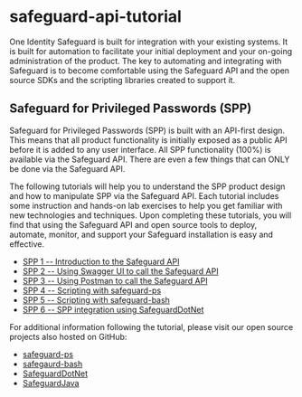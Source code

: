 # safeguard-api-tutorial

One Identity Safeguard is built for integration with your existing systems.
It is built for automation to facilitate your initial deployment and your
on-going administration of the product. The key to automating and integrating
with Safeguard is to become comfortable using the Safeguard API and the
open source SDKs and the scripting libraries created to support it.

## Safeguard for Privileged Passwords (SPP)

Safeguard for Privileged Passwords (SPP) is built with an API-first design.
This means that all product functionality is initially exposed as a public API
before it is added to any user interface. All SPP functionality (100%) is
available via the Safeguard API. There are even a few things that can ONLY be
done via the Safeguard API.

The following tutorials will help you to understand the SPP product design and
how to manipulate SPP via the Safeguard API. Each tutorial includes some
instruction and hands-on lab exercises to help you get familiar with new
technologies and techniques. Upon completing these tutorials, you will find
that using the Safeguard API and open source tools to deploy, automate,
monitor, and support your Safeguard installation is easy and effective.

- [SPP 1 -- Introduction to the Safeguard API](spp1-introduction)
- [SPP 2 -- Using Swagger UI to call the Safeguard API](spp2-swagger)
- [SPP 3 -- Using Postman to call the Safeguard API](spp3-postman)
- [SPP 4 -- Scripting with safeguard-ps](spp4-safeguard-ps)
- [SPP 5 -- Scripting with safeguard-bash](spp5-safeguard-bash)
- [SPP 6 -- SPP integration using SafeguardDotNet](spp6-safeguarddotnet)

For additional information following the tutorial, please visit our open source
projects also hosted on GitHub:

- [safeguard-ps](https://github.com/OneIdentity/safeguard-ps)
- [safegaurd-bash](https://github.com/OneIdentity/safeguard-bash)
- [SafeguardDotNet](https://github.com/OneIdentity/SafeguardDotNet)
- [SafeguardJava](https://github.com/OneIdentity/SafeguardJava)
